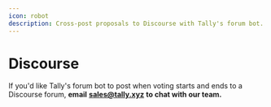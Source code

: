 ```yaml
---
icon: robot
description: Cross-post proposals to Discourse with Tally's forum bot.
---
```


# Discourse

If you'd like Tally's forum bot to post when voting starts and ends to a Discourse forum, **email** [**sales@tally.xyz**](mailto:sales@tally.xyz) **to chat with our team.**&#x20;

